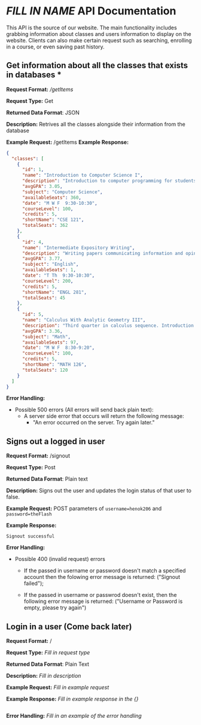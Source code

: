 # *FILL IN NAME* API Documentation
This API is the source of our website. The main functionality includes grabbing information about classes and users information to display on the website. Clients can also make certain request such as searching, enrolling in a course, or even saving past history.



## Get information about all the classes that exists in databases *
**Request Format:** */getItems*

**Request Type:** Get

**Returned Data Format**: JSON

**Description:** Retrives all the classes alongside their information from the database

**Example Request:** /getItems
**Example Response:**

```json
{
  "classes": [
    {
      "id": 1,
      "name": "Introduction to Computer Science I",
      "description": "Introduction to computer programming for students without previous programming experience. Students write programs to express algorithmic thinking and solve computational problems motivated by modern societal and scientific needs. Includes procedural programming constructs (methods), control structures (loops, conditionals), and standard data types, including arrays.",
      "avgGPA": 3.05,
      "subject": "Computer Science",
      "availableSeats": 360,
      "date": "M W F  9:30-10:30",
      "courseLevel": 100,
      "credits": 5,
      "shortName": "CSE 121",
      "totalSeats": 362
    },
    {
      "id": 4,
      "name": "Intermediate Expository Writing",
      "description": "Writing papers communicating information and opinion to develop accurate, competent, and effective expression.",
      "avgGPA": 3.77,
      "subject": "English",
      "availableSeats": 1,
      "date": "T Th  9:30-10:30",
      "courseLevel": 200,
      "credits": 5,
      "shortName": "ENGL 281",
      "totalSeats": 45
    },
    {
      "id": 5,
      "name": "Calculus With Analytic Geometry III",
      "description": "Third quarter in calculus sequence. Introduction to Taylor polynomials and Taylor series, vector geometry in three dimensions, introduction to multivariable differential calculus, double integrals in Cartesian and polar coordinates.",
      "avgGPA": 3.36,
      "subject": "Math",
      "availableSeats": 97,
      "date": "M W F  8:30-9:20",
      "courseLevel": 100,
      "credits": 5,
      "shortName": "MATH 126",
      "totalSeats": 120
    }
  ]
}
```

**Error Handling:**
- Possible 500 errors (All errors will send back plain text):
  - A server side error that occurs will return the following message:
    - "An error occurred on the server. Try again later."


## Signs out a logged in user
**Request Format:** /signout

**Request Type:** Post

**Returned Data Format**: Plain text

**Description:** Signs out the user and updates the login status of that user to false.

**Example Request:** POST parameters of `username=henok206` and `password=theFlash`

**Example Response:**
```
Signout successful
```

**Error Handling:**
- Possible 400 (invalid request) errors
  - If the passed in username or password doesn't match a specified account
    then the folowing error message is returned: ("Signout failed");

  - If the passed in username or passwrod doesn't exist, then the following
    error message is returned: ("Username or Password is empty, please try again")


## Login in a user (Come back later)
**Request Format:** /

**Request Type:** *Fill in request type*

**Returned Data Format**: Plain Text

**Description:** *Fill in description*

**Example Request:** *Fill in example request*

**Example Response:**
*Fill in example response in the {}*

```

```

**Error Handling:**
*Fill in an example of the error handling*